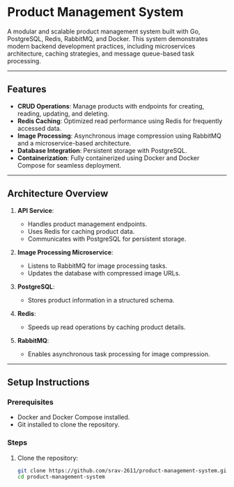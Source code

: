 # Product Management System

A modular and scalable product management system built with Go, PostgreSQL, Redis, RabbitMQ, and Docker. This system demonstrates modern backend development practices, including microservices architecture, caching strategies, and message queue-based task processing.

---

## Features

- **CRUD Operations**: Manage products with endpoints for creating, reading, updating, and deleting.
- **Redis Caching**: Optimized read performance using Redis for frequently accessed data.
- **Image Processing**: Asynchronous image compression using RabbitMQ and a microservice-based architecture.
- **Database Integration**: Persistent storage with PostgreSQL.
- **Containerization**: Fully containerized using Docker and Docker Compose for seamless deployment.

---

## Architecture Overview

1. **API Service**:
   - Handles product management endpoints.
   - Uses Redis for caching product data.
   - Communicates with PostgreSQL for persistent storage.

2. **Image Processing Microservice**:
   - Listens to RabbitMQ for image processing tasks.
   - Updates the database with compressed image URLs.

3. **PostgreSQL**:
   - Stores product information in a structured schema.

4. **Redis**:
   - Speeds up read operations by caching product details.

5. **RabbitMQ**:
   - Enables asynchronous task processing for image compression.

---

## Setup Instructions

### Prerequisites
- Docker and Docker Compose installed.
- Git installed to clone the repository.

### Steps
1. Clone the repository:
   ```bash
   git clone https://github.com/srav-2611/product-management-system.git
   cd product-management-system

